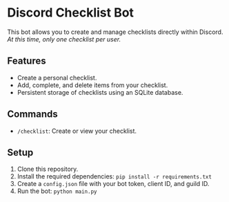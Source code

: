 # Discord Checklist Bot

This bot allows you to create and manage checklists directly within Discord. 
*At this time, only one checklist per user.*

## Features

* Create a personal checklist.
* Add, complete, and delete items from your checklist.
* Persistent storage of checklists using an SQLite database.

## Commands

* `/checklist`: Create or view your checklist.

## Setup

1. Clone this repository.
2. Install the required dependencies: `pip install -r requirements.txt`
3. Create a `config.json` file with your bot token, client ID, and guild ID.
4. Run the bot: `python main.py`